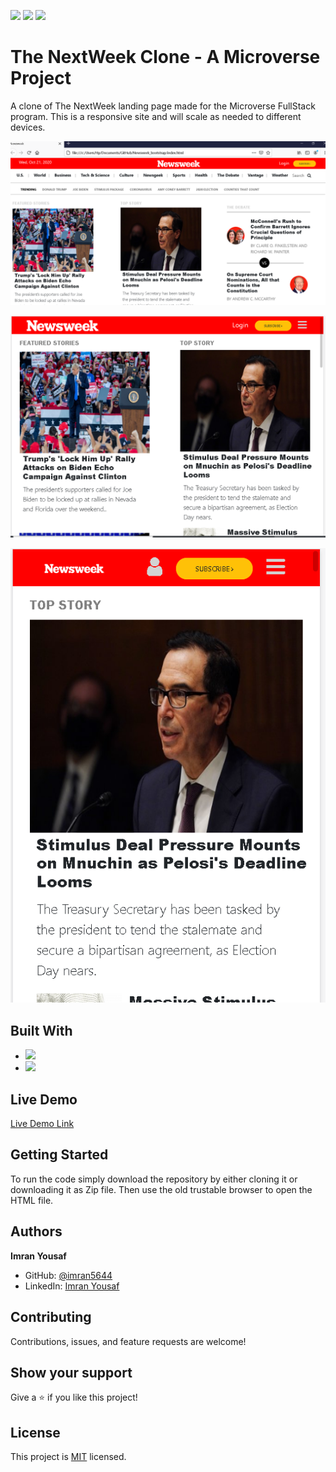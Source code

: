 ![](https://img.shields.io/badge/Microverse-blueviolet)
![](https://img.shields.io/badge/Responsive-Design-orange)
![](https://img.shields.io/badge/HTML-CSS-blue)

# The NextWeek Clone - A Microverse Project

A clone of The NextWeek landing page made for the Microverse FullStack program.
This is a responsive site and will scale as needed to different devices.

![desktop](screenshots/desktop.PNG)

![tablet](screenshots/tablet.PNG)

![mobile](screenshots/mobile.PNG)

## Built With

- ![](https://img.shields.io/badge/CSS-blue)
- ![](https://img.shields.io/badge/HTML-red)

## Live Demo

[Live Demo Link](imran5644.github.io/Newsweek_bootstrap/)

##  Getting Started

To run the code simply download the repository by either cloning it or 
downloading it as Zip file. Then use the old trustable browser to open the HTML file.

## Authors

**Imran Yousaf**

- GitHub: [@imran5644](https://github.com/imran5644)
- LinkedIn: [Imran Yousaf](https://www.linkedin.com/in/imran-yousaf-8777297b/)

##  Contributing

Contributions, issues, and feature requests are welcome!

## Show your support

Give a ⭐️ if you like this project!

## License

This project is [MIT](./LICENSE) licensed.